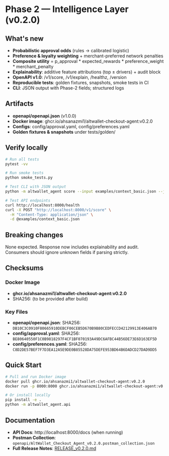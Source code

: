# Phase 2 — Intelligence Layer (v0.2.0)

## What's new

- **Probabilistic approval odds** (rules → calibrated logistic)
- **Preference & loyalty weighting** + merchant-preferred network penalties
- **Composite utility** = p_approval * expected_rewards * preference_weight * merchant_penalty
- **Explainability**: additive feature attributions (top ± drivers) + audit block
- **OpenAPI v1.0**: /v1/score, /v1/explain, /healthz, /version
- **Reproducible tests**: golden fixtures, snapshots, smoke tests in CI
- **CLI**: JSON output with Phase-2 fields; structured logs

## Artifacts

- **openapi/openapi.json** (v1.0.0)
- **Docker image**: ghcr.io/ahsanazmi1/altwallet-checkout-agent:v0.2.0
- **Configs**: config/approval.yaml, config/preferences.yaml
- **Golden fixtures & snapshots** under tests/golden/

## Verify locally

```bash
# Run all tests
pytest -vv

# Run smoke tests
python smoke_tests.py

# Test CLI with JSON output
python -m altwallet_agent score --input examples/context_basic.json --json

# Test API endpoints
curl http://localhost:8000/health
curl -X POST "http://localhost:8000/v1/score" \
  -H "Content-Type: application/json" \
  -d @examples/context_basic.json
```

## Breaking changes

None expected. Response now includes explainability and audit. Consumers should ignore unknown fields if parsing strictly.

## Checksums

### Docker Image
- **ghcr.io/ahsanazmi1/altwallet-checkout-agent:v0.2.0**
- SHA256: (to be provided after build)

### Key Files
- **openapi/openapi.json**: SHA256: `DB10C3C0910F80665910DEBCF06CEB5D670B9B80CEDFECCD42129913E406AB70`
- **config/approval.yaml**: SHA256: `BE80640550F1C0B9818297F4CF1BF070193A49DC6AFBC44B56DE73E6D163EF5D`
- **config/preferences.yaml**: SHA256: `C8D2DE57BEF7F7D3EA12A5E9DE0B85528DA75DEFE953BD64B6DADCD27DAD9DD5`

## Quick Start

```bash
# Pull and run Docker image
docker pull ghcr.io/ahsanazmi1/altwallet-checkout-agent:v0.2.0
docker run -p 8000:8000 ghcr.io/ahsanazmi1/altwallet-checkout-agent:v0.2.0

# Or install locally
pip install -e .
python -m altwallet_agent.api
```

## Documentation

- **API Docs**: http://localhost:8000/docs (when running)
- **Postman Collection**: `openapi/AltWallet_Checkout_Agent_v0.2.0.postman_collection.json`
- **Full Release Notes**: [RELEASE_v0.2.0.md](RELEASE_v0.2.0.md)
